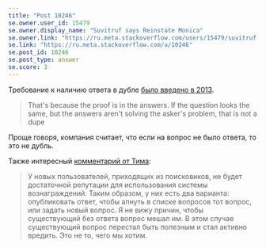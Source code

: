 ```yaml
---
title: "Post 10246"
se.owner.user_id: 15479
se.owner.display_name: "Suvitruf says Reinstate Monica"
se.owner.link: "https://ru.meta.stackoverflow.com/users/15479/suvitruf-says-reinstate-monica"
se.link: "https://ru.meta.stackoverflow.com/a/10246"
se.post_id: 10246
se.post_type: answer
se.score: 3
---
```

<p>Требование к наличию ответа в дубле <a href="https://meta.stackexchange.com/q/166707/260198">было введено в 2013</a>.</p>

<blockquote>
  <p>That's because the proof is in the answers. If the question looks the same, but the answers aren't solving the asker's problem, that is not a dupe</p>
</blockquote>

<p>Проще говоря, компания считает, что если на вопрос не было ответа, то это не дубль.</p>

<p>Также интересный <a href="https://meta.stackexchange.com/questions/166707/changes-to-close-as-duplicate-part-deux/166724#comment488365_166724">комментарий от Тима</a>:</p>

<blockquote>
  <p>У новых пользователей, приходящих из поисковиков, не будет достаточной репутации для использования системы вознаграждений. Таким образом, у них есть два варианта: опубликовать ответ, чтобы апнуть в списке вопросов тот вопрос, или задать новый вопрос. Я не вижу причин, чтобы существующий без ответа вопрос мешал им. В этом случае существующий вопрос перестал быть полезным и стал активно вредить. Это не то, чего мы хотим.</p>
</blockquote>

